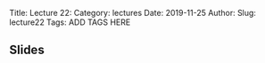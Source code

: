 Title: Lecture 22:
Category: lectures
Date: 2019-11-25
Author: 
Slug: lecture22
Tags: ADD TAGS HERE


## Slides
<!-- - [PDF | Lecture 1: Description]({attach}presentation/Lecture1_Data.pdf) -->